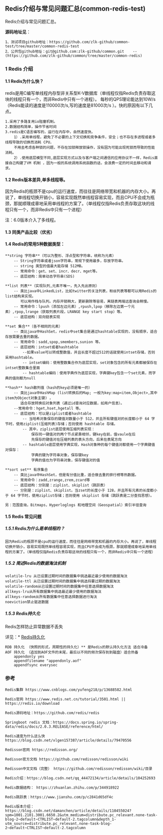 ##  Redis介绍与常见问题汇总(common-redis-test)

Redis介绍与常见问题汇总。

**源码地址见**：

    1、测试项目github地址：https://github.com/zlk-github/common-test/tree/master/common-redis-test
    2、公共包github地址：git@github.com:zlk-github/common.git    --(https://github.com/zlk-github/common/tree/master/common-redis)


### 1 Redis 介绍

#### 1.1 Redis为什么快？

redis是用C编写单线程内存型非关系型K-V数据库（单线程仅指Redis负责存取这块的线程只有一个，而非Redis中只有一个进程）。
每秒的QPS理论能达到10W/s（Redis能读的速度是110000次/s,写的速度是81000次/s ）。快的原因有以下几点。

    1.采用了多路复用io阻塞机制。
    2.数据结构简单，操作节省时间
    3.redis是C语言编写的，运行在内存中，自然速度快。
        1）.采用单线程，避免了不必要的上下文切换和竞争条件，安全；也不存在多进程或者多线程导致的切换而消耗 CPU，
        不用去考虑各种锁的问题，不存在加锁释放锁操作，没有因为可能出现死锁而导致的性能消耗。
        2）.使用底层模型不同,底层实现方式以及与客户端之间通信的应用协议不一样，Redis直接自己构建了VM 机制 ，因为一般的系统调用系统函数的话，会浪费一定的时间去移动和请求。




#### 1.2 Redis版本差异,单多线程等。

因为Redis的瓶颈不是cpu的运行速度，而往往是网络带宽和机器的内存大小。再说了，单线程切换开销小，容易实现既然单线程容易实现，而且CPU不会成为瓶颈，那就顺理成章地采用单线程的方案了。（单线程仅指Redis负责存取这块的线程只有一个，而非Redis中只有一个进程）

注：6.0版本介入了多线程。

#### 1.3 同类产品比较（优劣）

#### 1.4 Redis的常用5种数据类型：

    **string 字符串**（可以为整形、浮点型和字符串，统称为元素）
        -- String字符串或者json字符串，常规下使用最多，存放字符串。
        -- string 类型的值最大能存储 512MB。
        -- 常用命令：get、set、incr、decr、mget等。
        -- 底层结构：简单动态字符串(SDS)
    
    **list 列表**（实现队列,元素不唯一，先入先出原则）  
        -- 类比java中LinkedList，比如twitter的关注列表，粉丝列表等都可以用Redis的list结构来实现。
           可以用作栈与队列。内存开销稍大，更新删除等容易，离链表两端远查询会稍慢。
        -- 常用命令：lpush（添加左边元素）,rpush,lpop（移除左边第一个元素）,rpop,lrange（获取列表片段，LRANGE key start stop）等。
        -- 底层结构：双向链表实现

    **set 集合**（各不相同的元素） 
        -- 类比java中HashSet，redis中set集合是通过hashtable实现的，没有顺序，适合存放需要去重的数据。
        -- 常用命令：sadd,spop,smembers,sunion 等。
        -- 底层结构：intset或者hashtable
            --如果value可以转成整数值，并且长度不超过512的话就使用intset存储，否则采用hashtable。
            -- intset编码：使用整数集合作为底层实现，set对象包含的所有元素都被保存在intset整数集合里面
            -- hashtable编码：使用字典作为底层实现，字典键key包含一个set元素，而字典的值则都为null

    **hash** hash散列值（hash的key必须是唯一的） 
        -- 类比java中HashMap (list转换后的Map; 一般为key:map<item,Object>,其中item为Object对象主键) ，
           适合存放转换后对象列表（通过id查询对应数据，如用户信息）。
        --常用命令：hget,hset,hgetall 等。
        -- 底层结构：可以是ziplist或者hashtable
            -- 当哈希对象保存的键值对数量小于 512，并且所有键值对的长度都小于 64 字节时，使用ziplist(压缩列表)存储；否则使用 hashtable 存储。
            -- 其中，ziplist底层使用压缩列表实现：
                保存同一键值对的两个节点紧靠相邻，键key在前，值vaule在后
                先保存的键值对在压缩列表的表头方向，后来在表尾方向
            -- hashtable底层使用字典实现，Hash对象种的每个键值对都使用一个字典键值对保存：
                字典的键为字符串对象，保存键key
                字典的值也为字符串对象，保存键值对的值

    **sort set** 有序集合  
        -- 类比java中HashSet，但是有分值比重，适合做去重的排行榜等热数据。
        -- 常用命令：zadd,zrange,zrem,zcard等
        -- 底层结构：分别是：ziplist、skiplist（跳跃表）
        -- 分别是：ziplist、skiplist。当zset的长度小于 128，并且所有元素的长度都小于 64 字节时，使用ziplist存储；否则使用 skiplist 存储（跳跃表是二分查找思想）。

    另：范围查询，Bitmaps，Hyperloglogs 和地理空间（Geospatial）索引半径查询

#### 1.5 Redis 常见问题

##### 1.5.1 Redis为什么是单线程的？

    因为Redis的瓶颈不是cpu的运行速度，而往往是网络带宽和机器的内存大小。再说了，单线程切换开销小，容易实现既然单线程容易实现，而且CPU不会成为瓶颈，那就顺理成章地采用单线程的方案了。（单线程仅指Redis负责存取这块的线程只有一个，而非Redis中只有一个进程）

##### 1.5.2 简述Redis的数据淘汰机制

    volatile-lru 从已设置过期时间的数据集中挑选最近最少使用的数据淘汰
    volatile-ttl 从已设置过期时间的数据集中挑选将要过期的数据淘汰
    volatile-random从已设置过期时间的数据集中任意选择数据淘汰
    allkeys-lru从所有数据集中挑选最近最少使用的数据淘汰
    allkeys-random从所有数据集中任意选择数据进行淘汰
    noeviction禁止驱逐数据

##### 1.5.3 Redis持久化

Redis怎样防止异常数据不丢失

详见：* [Redis持久化](https://github.com/zlk-github/common-test/blob/master/common-redis-test/README-PERSISTENCE.md#Redis持久化)

    RDB 持久化 （快照的形式，周期性的持久化）** 是Redis的默认持久化方法 适合冷备
    AOF 持久化 （追加到AOF文件的末尾，最后以不同的频次保存到到磁盘）适合热备
        appendonly yes
        appendfilename "appendonly.aof"
        appendfsync everysec

### 参考

    Redis集群 https://www.cnblogs.com/yufeng218/p/13688582.html

    Redis官网 https://www.redis.net.cn/tutorial/3501.html || https://redis.io/download
    
    Redis源码地址：https://github.com/redis/redis
    
    Springboot redis 文档：https://docs.spring.io/spring-data/redis/docs/2.0.3.RELEASE/reference/html/

    Redis速度为什么这么快 https://blog.csdn.net/xlgen157387/article/details/79470556

    Redisson官网 https://redisson.org/

    Redisson官方文档 https://github.com/redisson/redisson/wiki

    Redisson中文文档（完整） https://github.com/redisson/redisson/wiki/目录

    Redis介绍：https://blog.csdn.net/qq_44472134/article/details/104252693

    Redis数据结构： https://zhuanlan.zhihu.com/p/344918922
    
    Redis跳跃表：https://www.jianshu.com/p/c2841d65df4c

    Redis版本介绍：https://blog.csdn.net/damanchen/article/details/110455024?spm=1001.2101.3001.6650.2&utm_medium=distribute.pc_relevant.none-task-blog-2~default~CTRLIST~default-2.tagcolumn&depth_1-utm_source=distribute.pc_relevant.none-task-blog-2~default~CTRLIST~default-2.tagcolumn
